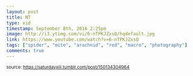 ```yaml
---
layout: post
title: NT
type: vid
timestamp: September 8th, 2016 2:25pm
image: http://i3.ytimg.com/vi/6-nTPKJZxsQ/hqdefault.jpg
link: https://www.youtube.com/watch?v=6-nTPKJZxsQ
tags: ["spider", "mite", "arachnid", "red", "macro", "photography"]
comments: true
---
```

  
<small>source: https://saturdayxiii.tumblr.com/post/150134304964</small>